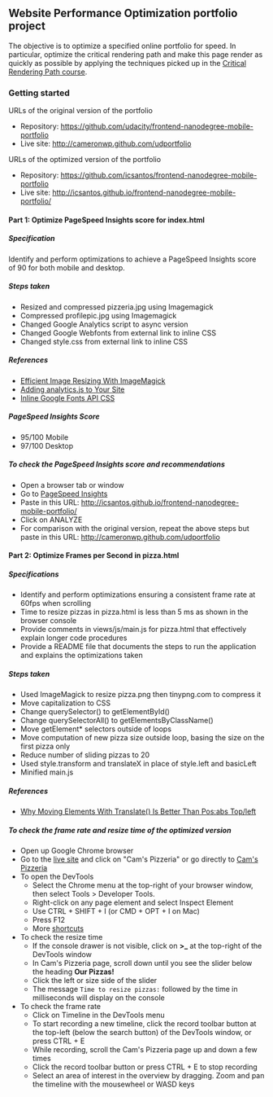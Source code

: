 ## Website Performance Optimization portfolio project

The objective is to optimize a specified online portfolio for speed. In particular, optimize the critical rendering path and make this page render as quickly as possible by applying the techniques picked up in the [Critical Rendering Path course](https://www.udacity.com/course/ud884).

### Getting started

URLs of the original version of the portfolio
* Repository: https://github.com/udacity/frontend-nanodegree-mobile-portfolio
* Live site: http://cameronwp.github.com/udportfolio

URLs of the optimized version of the portfolio
* Repository: https://github.com/icsantos/frontend-nanodegree-mobile-portfolio
* Live site: http://icsantos.github.io/frontend-nanodegree-mobile-portfolio/

#### Part 1: Optimize PageSpeed Insights score for index.html

##### Specification
Identify and perform optimizations to achieve a PageSpeed Insights score of 90 for both mobile and desktop.

##### Steps taken
* Resized and compressed pizzeria.jpg using Imagemagick
* Compressed profilepic.jpg using Imagemagick
* Changed Google Analytics script to async version
* Changed Google Webfonts from external link to inline CSS
* Changed style.css from external link to inline CSS

##### References
* [Efficient Image Resizing With ImageMagick](http://www.smashingmagazine.com/2015/06/efficient-image-resizing-with-imagemagick/)
* [Adding analytics.js to Your Site](https://developers.google.com/analytics/devguides/collection/analyticsjs/?hl=en)
* [Inline Google Fonts API CSS](https://developers.google.com/speed/pagespeed/module/filter-css-inline-google-fonts)

##### PageSpeed Insights Score
* 95/100 Mobile
* 97/100 Desktop

##### To check the PageSpeed Insights score and recommendations
* Open a browser tab or window
* Go to [PageSpeed Insights](https://developers.google.com/speed/pagespeed/insights/)
* Paste in this URL: http://icsantos.github.io/frontend-nanodegree-mobile-portfolio/
* Click on ANALYZE
* For comparison with the original version, repeat the above steps but paste in this URL: http://cameronwp.github.com/udportfolio

#### Part 2: Optimize Frames per Second in pizza.html

##### Specifications
* Identify and perform optimizations ensuring a consistent frame rate at 60fps when scrolling
* Time to resize pizzas in pizza.html is less than 5 ms as shown in the browser console
* Provide comments in views/js/main.js for pizza.html that effectively explain longer code procedures
* Provide a README file that documents the steps to run the application and explains the optimizations taken

##### Steps taken
* Used ImageMagick to resize pizza.png then tinypng.com to compress it
* Move capitalization to CSS
* Change querySelector() to getElementById()
* Change querySelectorAll() to getElementsByClassName()
* Move getElement* selectors outside of loops
* Move computation of new pizza size outside loop, basing the size on the first pizza only
* Reduce number of sliding pizzas to 20
* Used style.transform and translateX in place of style.left and basicLeft
* Minified main.js

##### References
* [Why Moving Elements With Translate() Is Better Than Pos:abs Top/left](http://www.paulirish.com/2012/why-moving-elements-with-translate-is-better-than-posabs-topleft/)

##### To check the frame rate and resize time of the optimized version
* Open up Google Chrome browser
* Go to the [live site]( http://icsantos.github.io/frontend-nanodegree-mobile-portfolio/) and click on "Cam's Pizzeria" or go directly to [Cam's Pizzeria](http://icsantos.github.io/frontend-nanodegree-mobile-portfolio/views/pizza.html)
* To open the DevTools
  - Select the Chrome menu at the top-right of your browser window, then select Tools > Developer Tools.
  - Right-click on any page element and select Inspect Element
  - Use CTRL + SHIFT + I (or CMD + OPT + I on Mac)
  - Press F12
  - More [shortcuts](https://developers.google.com/web/tools/iterate/inspect-styles/shortcuts)
* To check the resize time
  - If the console drawer is not visible, click on **>_** at the top-right of the DevTools window
  - In Cam's Pizzeria page, scroll down until you see the slider below the heading **Our Pizzas!**
  - Click the left or size side of the slider
  - The message `Time to resize pizzas:` followed by the time in milliseconds will display on the console
* To check the frame rate
  - Click on Timeline in the DevTools menu
  - To start recording a new timeline, click the record toolbar button at the top-left (below the search button) of the DevTools window, or press CTRL + E
  - While recording, scroll the Cam's Pizzeria page up and down a few times
  - Click the record toolbar button or press CTRL + E to stop recording
  - Select an area of interest in the overview by dragging.  Zoom and pan the timeline with the mousewheel or WASD keys
